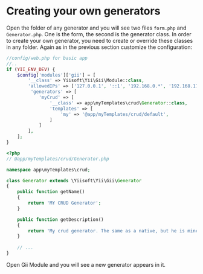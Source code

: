 Creating your own generators
============================

Open the folder of any generator and you will see two files `form.php` and `Generator.php`.
One is the form, the second is the generator class. In order to create your own generator, you need to create or
override these classes in any folder. Again as in the previous section customize the configuration:

```php
//config/web.php for basic app
//..
if (YII_ENV_DEV) {    
    $config['modules']['gii'] = [
        '__class' => Yiisoft\Yii\Gii\Module::class,
        'allowedIPs' => ['127.0.0.1', '::1', '192.168.0.*', '192.168.178.20'],  
         'generators' => [
            'myCrud' => [
                '__class' => app\myTemplates\crud\Generator::class,
                'templates' => [
                    'my' => '@app/myTemplates/crud/default',
                ]
            ]
        ],
    ];
}
```

```php
<?php
// @app/myTemplates/crud/Generator.php

namespace app\myTemplates\crud;

class Generator extends \Yiisoft\Yii\Gii\Generator
{
    public function getName()
    {
        return 'MY CRUD Generator';
    }

    public function getDescription()
    {
        return 'My crud generator. The same as a native, but he is mine...';
    }
    
    // ...
}
```

Open Gii Module and you will see a new generator appears in it.

